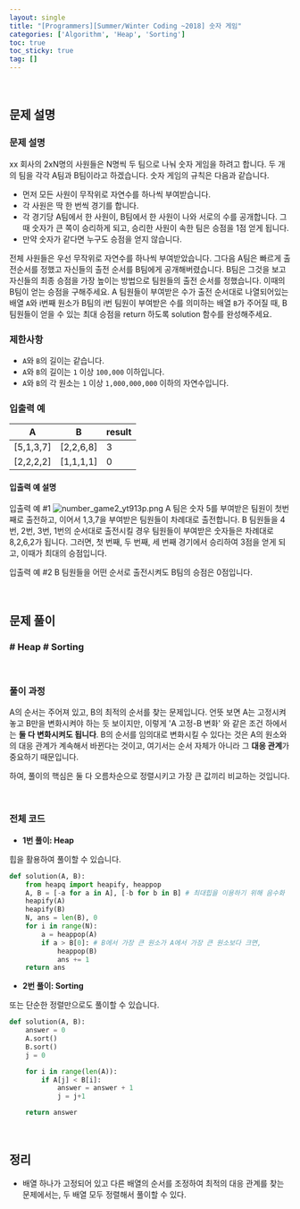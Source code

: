 ```yaml
---
layout: single
title: "[Programmers][Summer/Winter Coding ~2018] 숫자 게임"
categories: ['Algorithm', 'Heap', 'Sorting']
toc: true
toc_sticky: true
tag: []
---
```




<br>

## 문제 설명

### 문제 설명

xx 회사의 2xN명의 사원들은 N명씩 두 팀으로 나눠 숫자 게임을 하려고 합니다. 두 개의 팀을 각각 A팀과 B팀이라고 하겠습니다. 숫자 게임의 규칙은 다음과 같습니다.

- 먼저 모든 사원이 무작위로 자연수를 하나씩 부여받습니다.
- 각 사원은 딱 한 번씩 경기를 합니다.
- 각 경기당 A팀에서 한 사원이, B팀에서 한 사원이 나와 서로의 수를 공개합니다. 그때 숫자가 큰 쪽이 승리하게 되고, 승리한 사원이 속한 팀은 승점을 1점 얻게 됩니다.
- 만약 숫자가 같다면 누구도 승점을 얻지 않습니다.

전체 사원들은 우선 무작위로 자연수를 하나씩 부여받았습니다. 그다음 A팀은 빠르게 출전순서를 정했고 자신들의 출전 순서를 B팀에게 공개해버렸습니다. B팀은 그것을 보고 자신들의 최종 승점을 가장 높이는 방법으로 팀원들의 출전 순서를 정했습니다. 이때의 B팀이 얻는 승점을 구해주세요.
A 팀원들이 부여받은 수가 출전 순서대로 나열되어있는 배열 `A`와 i번째 원소가 B팀의 i번 팀원이 부여받은 수를 의미하는 배열 `B`가 주어질 때, B 팀원들이 얻을 수 있는 최대 승점을 return 하도록 solution 함수를 완성해주세요.

### 제한사항

- `A`와 `B`의 길이는 같습니다.
- `A`와 `B`의 길이는 `1` 이상 `100,000` 이하입니다.
- `A`와 `B`의 각 원소는 `1` 이상 `1,000,000,000` 이하의 자연수입니다.

### 입출력 예

| A         | B         | result |
| --------- | --------- | ------ |
| [5,1,3,7] | [2,2,6,8] | 3      |
| [2,2,2,2] | [1,1,1,1] | 0      |

#### 입출력 예 설명

입출력 예 #1
![number_game2_yt913p.png](https://grepp-programmers.s3.ap-northeast-2.amazonaws.com/files/production/0de59edf-76e1-4313-984a-4b2bd40911fb/number_game2_yt913p.png)
A 팀은 숫자 5를 부여받은 팀원이 첫번째로 출전하고, 이어서 1,3,7을 부여받은 팀원들이 차례대로 출전합니다.
B 팀원들을 4번, 2번, 3번, 1번의 순서대로 출전시킬 경우 팀원들이 부여받은 숫자들은 차례대로 8,2,6,2가 됩니다. 그러면, 첫 번째, 두 번째, 세 번째 경기에서 승리하여 3점을 얻게 되고, 이때가 최대의 승점입니다.

입출력 예 #2
B 팀원들을 어떤 순서로 출전시켜도 B팀의 승점은 0점입니다.

<br>

## 문제 풀이

### \# Heap \# Sorting

<br>

### 풀이 과정

A의 순서는 주어져 있고, B의 최적의 순서를 찾는 문제입니다. 언뜻 보면 A는 고정시켜놓고 B만을 변화시켜야 하는 듯 보이지만, 이렇게 'A 고정-B 변화' 와 같은 조건 하에서는 **둘 다 변화시켜도 됩니다**. B의 순서를 임의대로 변화시킬 수 있다는 것은 A의 원소와의 대응 관계가 계속해서 바뀐다는 것이고, 여기서는 순서 자체가 아니라 그 **대응 관계**가 중요하기 때문입니다. 

하여, 풀이의 핵심은 둘 다 오름차순으로 정렬시키고 가장 큰 값끼리 비교하는 것입니다. 

<br>

### 전체 코드

* **1번 풀이: Heap**

힙을 활용하여 풀이할 수 있습니다. 

```python
def solution(A, B):
    from heapq import heapify, heappop
    A, B = [-a for a in A], [-b for b in B] # 최대힙을 이용하기 위해 음수화
    heapify(A)
    heapify(B)
    N, ans = len(B), 0
    for i in range(N):
        a = heappop(A)
        if a > B[0]: # B에서 가장 큰 원소가 A에서 가장 큰 원소보다 크면,
            heappop(B)
            ans += 1
    return ans
```

* **2번 풀이: Sorting**

또는 단순한 정렬만으로도 풀이할 수 있습니다. 

```python
def solution(A, B):
    answer = 0
    A.sort()
    B.sort()
    j = 0

    for i in range(len(A)):
        if A[j] < B[i]:
            answer = answer + 1
            j = j+1

    return answer
```



<br>

## 정리

* 배열 하나가 고정되어 있고 다른 배열의 순서를 조정하여 최적의 대응 관계를 찾는 문제에서는, 두 배열 모두 정렬해서 풀이할 수 있다. 

